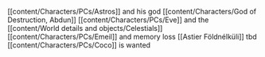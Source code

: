 
[[content/Characters/PCs/Astros]] and his god [[content/Characters/God of Destruction, Abdun]]
[[content/Characters/PCs/Eve]] and the [[content/World details and objects/Celestials]]
[[content/Characters/PCs/Emeil]] and memory loss
[[Astier Földnélküli]] tbd
[[content/Characters/PCs/Coco]] is wanted
